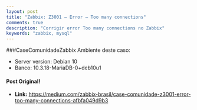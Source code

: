 ```yaml
---
layout: post
title: "Zabbix: Z3001 — Error — Too many connections"
comments: true
description: "Corrigir error Too many connections no Zabbix"
keywords: "zabbix, mysql"
---
```


###CaseComunidadeZabbix
Ambiente deste caso:
- Server version: Debian 10
- Banco: 10.3.18-MariaDB-0+deb10u1

#### Post Original!
- **Link:** https://medium.com/zabbix-brasil/case-comunidade-z3001-error-too-many-connections-afbfa049d9b3
